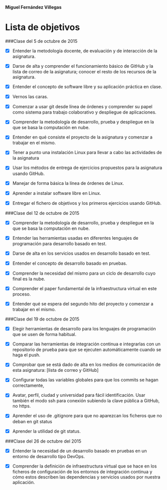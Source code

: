 **Miguel Fernández Villegas**

Lista de objetivos 
==================

###Clase del 5 de octubre de 2015

* [X] Entender la metodología docente, de evaluación y de interacción de la asignatura.
* [X] Darse de alta y comprender el funcionamiento básico de GitHub y la lista de correo de la asignatura; conocer el resto de los recursos de la asignatura.
* [X] Entender el concepto de software libre y su aplicación práctica en clase.
* [X] Vernos las caras.
* [X] Comenzar a usar git desde línea de órdenes y comprender su papel como sistema para trabajo colaborativo y despliegue de aplicaciones.
* [X] Comprender la metodología de desarrollo, prueba y despliegue en la que se basa la computación en nube.
* [X] Entender en qué consiste el proyecto de la asignatura y comenzar a trabajar en el mismo.


* [X] Tener a punto una instalación Linux para llevar a cabo las actividades de la asignatura
* [X] Usar los métodos de entrega de ejercicios propuestos para la asignatura usando GitHub.
* [X] Manejar de forma básica la línea de órdenes de Linux.
* [X] Aprender a instalar software libre en Linux.
* [X] Entregar el fichero de objetivos y los primeros ejercicios usando GitHub.

###Clase del 12 de octubre de 2015

* [X] Comprender la metodología de desarrollo, prueba y despliegue en la que se basa la computación en nube.


* [X] Entender las herramientas usadas en diferentes lenguajes de programación para desarrollo basado en test.
  
* [X] Darse de alta en los servicios usados en desarrollo basado en test.

* [X] Entender el concepto de desarrollo basado en pruebas.
* [X] Comprender la necesidad del mismo para un ciclo de desarrollo cuyo final es la nube.
* [X] Comprender el paper fundamental de la infraestructura virtual en este proceso.
* [X] Entender qué se espera del segundo hito del proyecto y comenzar a trabajar en el mismo.

###Clase del 19 de octubre de 2015

* [X] Elegir herramientas de desarrollo para los lenguajes de programación que se usen de forma habitual.

* [X] Comparar las herramientas de integración continua e integrarlas con un repositorio de prueba para que se ejecuten automáticamente cuando se haga el push.

* [X] Comprobar que se está dado de alta en los medios de comunicación de esta asignatura: [lista de correo y GitHub]

* [X] Configurar todas las variables globales para que los commits se hagan correctamente,

* [X] Avatar, perfil, ciudad y universidad para fácil identificación.
Usar también el modo ssh para conexión subiendo la clave pública a GitHub, no https.

* [X] Aprender el uso de .gitignore para que no aparezcan los ficheros que no deban en git status

* [X] Aprender la utilidad de git status.

###Clase del 26 de octubre del 2015

* [X] Entender la necesidad de un desarrollo basado en pruebas en un entorno de desarrollo tipo DevOps.

* [X] Comprender la definición de infraestructura virtual que se hace en los ficheros de configuración de los entornos de integración continua y cómo estos describen las dependencias y servicios usados por nuestra aplicación.
